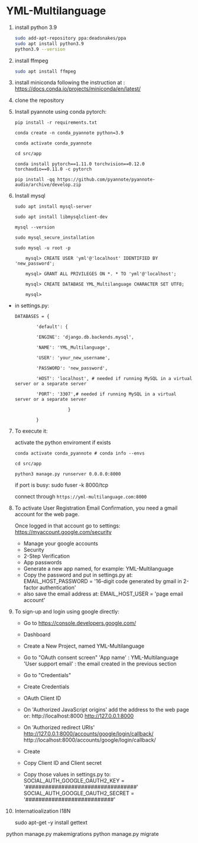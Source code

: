 # YML-Multilanguage

1. install python 3.9

    ``` bash
    sudo add-apt-repository ppa:deadsnakes/ppa
    sudo apt install python3.9
    python3.9 --version
    ```

2. install ffmpeg

    ``` bash
    sudo apt install ffmpeg
    ```

3. install miniconda following the instruction at : https://docs.conda.io/projects/miniconda/en/latest/ 

4. clone the repository 

5. Install pyannote using conda pytorch:

    ```
    pip install -r requirements.txt

    conda create -n conda_pyannote python=3.9

    conda activate conda_pyannote

    cd src/app

    conda install pytorch==1.11.0 torchvision==0.12.0 torchaudio==0.11.0 -c pytorch

    pip install -qq https://github.com/pyannote/pyannote-audio/archive/develop.zip

    ```

6. Install mysql
   
    ```
    sudo apt install mysql-server
    
    sudo apt install libmysqlclient-dev

    mysql --version

    sudo mysql_secure_installation

    sudo mysql -u root -p

        mysql> CREATE USER 'yml'@'localhost' IDENTIFIED BY 'new_password';

        mysql> GRANT ALL PRIVILEGES ON *. * TO 'yml'@'localhost';

        mysql> CREATE DATABASE YML_Multilanguage CHARACTER SET UTF8;

        mysql> 

    ```
- in settings.py: 
    ```
    DATABASES = {

            'default': {
            
            'ENGINE': 'django.db.backends.mysql',

            'NAME': 'YML_Multilanguage',

            'USER': 'your_new_username',

            'PASSWORD': 'new_password',

            'HOST': 'localhost', # needed if running MySQL in a virtual server or a separate server

            'PORT': '3307',# needed if running MySQL in a virtual server or a separate server

                        }

            }

    ```

7.  To execute it:

    activate the python enviroment if exists
    ```
    conda activate conda_pyannote # conda info --envs

    cd src/app

    python3 manage.py runserver 0.0.0.0:8000

    ```
    if port is busy: sudo fuser -k 8000/tcp
    
    connect through `https://yml-multilanguage.com:8000`
   
8. To activate User Registration Email Confirmation, you need a gmail account for the web page. 

    Once logged in that account go to settings: https://myaccount.google.com/security

    - Manage your google accounts
    - Security
    - 2-Step Verification
    - App passwords
    - Generate a new app named, for example: YML-Multilanguage
    - Copy the password and put in settings.py at:
        EMAIL_HOST_PASSWORD = '16-digit code generated by gmail in 2-factor authentication'  
    - also save the email address at: 
        EMAIL_HOST_USER = 'page email account' 

9. To sign-up and login using google directly:
    
    - Go to https://console.developers.google.com/
    - Dashboard
    - Create a New Project, named YML-Multilanguage
    - Go to "OAuth consent screen"
        'App name' : YML-Multilanguage
        'User support email' : the email created in the previous section
    
    - Go to "Credentials"
    - Create Credentials
    - OAuth Client ID
    - On 'Authorized JavaScript origins' add the address to the web page or:
        http://localhost:8000
        http://127.0.0.1:8000
    - On 'Authorized redirect URIs' 
        http://127.0.0.1:8000/accounts/google/login/callback/
        http://localhost:8000/accounts/google/login/callback/
    - Create
    - Copy Client ID and Client secret
    - Copy those values in settings.py to: 
        SOCIAL_AUTH_GOOGLE_OAUTH2_KEY = '##################################'
        SOCIAL_AUTH_GOOGLE_OAUTH2_SECRET = '###########################'

10. Internatioalization  I18N
    
    sudo apt-get -y install gettext
    
<!-- 10. Install stripe
    
    ```
    curl -s https://packages.stripe.dev/api/security/keypair/stripe-cli-gpg/public | gpg --dearmor | sudo tee /usr/share/keyrings/stripe.gpg

    echo "deb [signed-by=/usr/share/keyrings/stripe.gpg] https://packages.stripe.dev/stripe-cli-debian-local stable main" | sudo tee -a /etc/apt/sources.list.d/stripe.list

    sudo apt update

    sudo apt install stripe

    stripe login
    ``` -->

python manage.py makemigrations
python manage.py migrate
